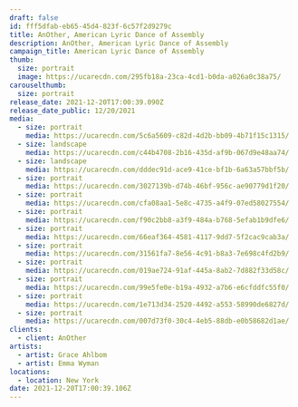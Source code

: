 ```yaml
---
draft: false
id: fff5dfab-eb65-45d4-823f-6c57f2d9279c
title: AnOther, American Lyric Dance of Assembly
description: AnOther, American Lyric Dance of Assembly
campaign_title: American Lyric Dance of Assembly
thumb:
  size: portrait
  image: https://ucarecdn.com/295fb18a-23ca-4cd1-b0da-a026a0c38a75/
carouselthumb:
  size: portrait
release_date: 2021-12-20T17:00:39.090Z
release_date_public: 12/20/2021
media:
  - size: portrait
    media: https://ucarecdn.com/5c6a5609-c82d-4d2b-bb09-4b71f15c1315/
  - size: landscape
    media: https://ucarecdn.com/c44b4708-2b16-435d-af9b-067d9e48aa74/
  - size: landscape
    media: https://ucarecdn.com/dddec91d-ace9-41ce-bf1b-6a63a57bbf5b/
  - size: portrait
    media: https://ucarecdn.com/3027139b-d74b-46bf-956c-ae90779d1f20/
  - size: portrait
    media: https://ucarecdn.com/cfa08aa1-5e8c-4735-a4f9-07ed58027554/
  - size: portrait
    media: https://ucarecdn.com/f90c2bb8-a3f9-484a-b768-5efab1b9dfe6/
  - size: portrait
    media: https://ucarecdn.com/66eaf364-4581-4117-9dd7-5f2cac9cab3a/
  - size: portrait
    media: https://ucarecdn.com/31561fa7-8e56-4c91-b8a3-7e698c4fd2b9/
  - size: portrait
    media: https://ucarecdn.com/019ae724-91af-445a-8ab2-7d882f33d58c/
  - size: portrait
    media: https://ucarecdn.com/99e5fe0e-b19a-4932-a7b6-e6cfddfc55f0/
  - size: portrait
    media: https://ucarecdn.com/1e713d34-2520-4492-a553-58990de6827d/
  - size: portrait
    media: https://ucarecdn.com/007d73f0-30c4-4eb5-88db-e0b58682d1ae/
clients:
  - client: AnOther
artists:
  - artist: Grace Ahlbom
  - artist: Emma Wyman
locations:
  - location: New York
date: 2021-12-20T17:00:39.106Z
---
```

